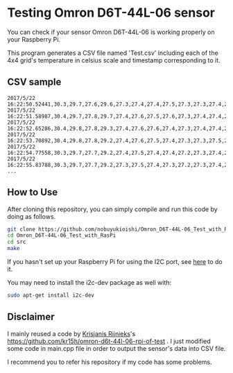 Testing Omron D6T-44L-06 sensor
===============================

You can check if your sensor Omron D6T-44L-06 is working properly on your Raspberry Pi.

This program generates a CSV file named 'Test.csv' including each of the 4x4 grid's temperature in celsius scale and timestamp corresponding to it.

CSV sample
----------

```CSV
2017/5/22 16:22:50.52441,30.3,29.7,27.6,29.6,27.3,27.4,27.4,27.5,27.3,27.3,27.4,27.7,31.2,30.4,27.5,30.3
2017/5/22 16:22:51.58987,30.4,29.7,27.8,29.7,27.4,27.6,27.5,27.6,27.3,27.4,27.4,27.6,30.0,28.6,27.4,30.3
2017/5/22 16:22:52.65286,30.4,29.8,27.8,29.3,27.4,27.6,27.6,27.4,27.3,27.4,27.4,27.8,27.3,27.7,27.7,29.3
2017/5/22 16:22:53.70892,30.4,29.8,27.8,29.2,27.4,27.6,27.5,27.4,27.3,27.3,27.5,27.4,27.3,27.2,27.2,27.7
2017/5/22 16:22:54.77558,30.3,29.7,27.7,29.2,27.4,27.5,27.4,27.4,27.2,27.3,27.4,27.2,27.3,27.1,27.0,27.5
2017/5/22 16:22:55.83788,30.3,29.7,27.7,29.2,27.3,27.5,27.4,27.3,27.2,27.3,27.4,27.3,27.2,27.1,27.1,27.5
...

```

How to Use
----------

After cloning this repository, you can simply compile and run this code by doing as follows.

```bash
git clone https://github.com/nobuyukioishi/Omron_D6T-44L-06_Test_with_RasPi.git
cd Omron_D6T-44L-06_Test_with_RasPi
cd src
make
```

If you hasn't set up your Raspberry Pi for using the I2C port, see [here](http://www.instructables.com/id/Raspberry-Pi-I2C-Python/) to do it.

You may need to install the i2c-dev package as well with:

```bash
sudo apt-get install i2c-dev
```

Disclaimer
----------

I mainly reused a code by [Krisjanis Rijnieks](https://github.com/kr15h)'s https://github.com/kr15h/omron-d6t-44l-06-rpi-of-test .
I just modified some code in main.cpp file in order to output the sensor's data into CSV file.

I recommend you to refer his repository if my code has some problems.
